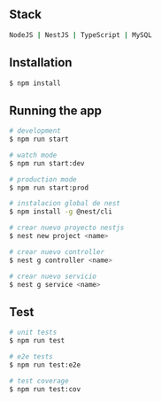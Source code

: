 
## Stack
```bash
NodeJS | NestJS | TypeScript | MySQL
```


## Installation

```bash
$ npm install
```

## Running the app

```bash
# development
$ npm run start

# watch mode
$ npm run start:dev

# production mode
$ npm run start:prod

# instalacion global de nest
$ npm install -g @nest/cli

# crear nuevo proyecto nestjs
$ nest new project <name>

# crear nuevo controller
$ nest g controller <name>

# crear nuevo servicio
$ nest g service <name>


```

## Test

```bash
# unit tests
$ npm run test

# e2e tests
$ npm run test:e2e

# test coverage
$ npm run test:cov
```
